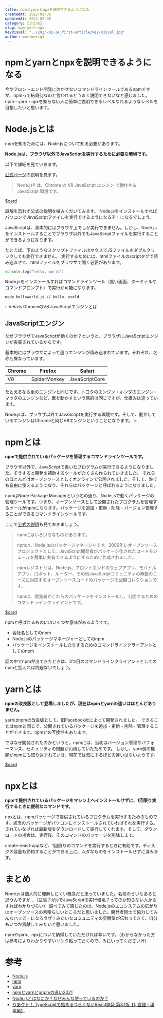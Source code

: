 ```yaml
---
title: npmとyarnとnpxを説明できるようになる
createdAt: 2022-02-06
updatedAt: 2022-02-06
category: [think]
slug: npm-yarn-npx
keyVisual: "../2023-02-24_first-article/key-visual.jpg"
author: morimorig3
---
```


# npmとyarnとnpxを説明できるようになる

今やフロントエンド開発に欠かせないコマンドラインツールであるnpmですが、npmって結局何なのと言われるとうまく説明できないなと感じました。
npm・yarn・npxを知らない人に簡単に説明できるレベルなれるようなレベルを目指したいと思います。

# Node.jsとは

npmを知るためには、Node.jsについて知る必要があります。

**Node.jsは、ブラウザ以外でJavaScriptを実行するために必要な環境です。**

以下で詳細を見ていきます。

[公式ページ](https://nodejs.org/ja/)の説明を見ます。

> Node.js® は、Chrome の V8 JavaScript エンジン で動作する JavaScript 環境です。

[$card](https://nodejs.org/ja/)

誤解を恐れず公式の説明を噛みくだいてみます。
Node.jsをインストールすればパソコンでJavaScriptファイルを実行できるようになるぞ！になるでしょう。

JavaScriptは、基本的にはブラウザ上でしか実行できません。しかし、Node.jsをインストールすることでブラウザ以外でもJavaScriptファイルを実行することができるようになります。

たとえば、下のようなスクリプトファイルはマウスでJSファイルをダブルクリックしても実行できません。
実行するためには、htmlファイルのscriptタグで読み込ませて、htmlファイルをブラウザで開く必要があります。

```js:helloworld.js
console.log('hello, world')
```

Node.jsをインストールすればコマンドラインツール（黒い画面、ターミナルやコマンドプロンプト）で実行が可能になります。

```
node helloworld.js // hello, world
```

:::details ChromeのV8 JavaScriptエンジンとは
## JavaScriptエンジン

なぜブラウザでJavaScriptが動くのか？というと、ブラウザにJavaScriptエンジンが実装されているからです。

基本的にはブラウザによって違うエンジンが積み込まれています。それぞれ、名称も異なっています。

| Chrome | Firefox | Safari |
| ---- | ---- | ---- |
| V8 | SpiderMonkey | JavaScriptCore |

たとえるなら車のエンジンと同じです。トヨタのエンジン・ホンダのエンジン・マツダのエンジンなど、車を動かすという目的は同じですが、仕組みは違っています。

Node.jsは、ブラウザ以外でJavaScriptを実行する環境です。そして、動かしているエンジンはChromeと同じV8エンジンということになります。
:::

# npmとは

**npmで提供されているパッケージを管理するコマンドラインツールです。**

ブラウザ以外で、JavaScriptで書いたプログラムが実行できるようになりました。そうすると開発を補助するツールがたくさん作られていきました。
それらのほとんどはオープンソースとしてオンラインで公開されました。そして、誰でも自由に使えるようになり、それらはパッケージと呼ばれるようになりました。

npmはNode Package Managerという名の通り、Node.jsで動くパッケージの管理ツールです。つまり、オープンソースとして公開されたプログラムを管理するツールがnpmになります。パッケージを追加・更新・削除・バージョン管理することができるコマンドラインツールです。

ここで[公式の説明](https://www.npmjs.com/about)も見ておきましょう。

> npmにはいろいろなものがあります。
>
> npmは、Node.jsのパッケージマネージャです。2009年にオープンソースプロジェクトとして、JavaScript開発者がパッケージ化されたコードモジュールを簡単に共有できるようにするために作成されました。
> 
> npmレジストリは、Node.js、フロントエンドのウェブアプリ、モバイルアプリ、ロボット、ルーター、その他JavaScriptコミュニティの無数のニーズに対応するオープンソースコードのパッケージの公開コレクションです。
> 
> npmは、開発者がこれらのパッケージをインストールし、公開するためのコマンドラインクライアントです。

[$card](https://www.npmjs.com/about)

npmと呼ばれるものにはいくつか意味があるようです。

- 会社名としてのnpm
- Node.jsのパッケージマネージャーとしてのnpm
- パッケージをインストールしたりするためのコマンドラインクライアントとしてのnpm

話の中でnpmが出てきたときは、3つ目のコマンドラインクライアントとしてのnpmと捉えれば問題ないでしょう。

# yarnとは

**npmの改良版として登場しましたが、現在はnpmとyarnの違いはほとんどありません。**

yarnはnpmの改良版として、旧Facebook社によって開発されました。
できることはnpmと同じで、公開されているパッケージを追加・更新・削除・管理することができます。npmとの互換性もあります。

ではなぜ開発されたのかというと。npmには、当初はバージョン管理やパフォーマンス、セキュリティの問題が山積していたためです。
しかし、yarn側の機能がnpmにも取り込まれていき、現在では気にするほどの違いはないようです。

[$card](https://yarnpkg.com/)

# npxとは

**npmで提供されているパッケージをマシン上へインストールせずに、1回限り実行するときに便利なコマンドです。**

npxとは、npmパッケージで提供されているプログラムを実行するためのものです。該当のパッケージがパソコンにインストールされていればそれを実行する。されていなければ最新版をダウンロードして実行してくれます。そして、ダウンロードの場合は、実行後、そのコマンドのパッケージを削除します。

create-react-appなど、1回限りのコマンドを実行するときに有効です。ディスクの容量も節約することができる上に、ムダなものをインストールせずに済みます。

# まとめ

Node.jsは個人的に理解しにくい概念だと思っていました。名前のせいもあると思うんですが…（拡張子がjsでJavaScriptの実行環境？ってのが知らない人からすればわかりづらい）
調べてみて感じたのは、Node.jsのエコシステムの広がりはオープンソースの素晴らしいところだと思いました。開発者同士で協力してみんなハッピーになろうぜ！みたいなコミュニティの雰囲気が伝わってきて、自分もいつか貢献してみたいと思いました。

npmやyarn、npxについて納得していただければ幸いです。（わからなかった方は参考によりわかりやすいリンク貼っておくので、みにいってください汗）

# 参考

- [Node.js](https://nodejs.org/ja/)
- [npm](https://www.npmjs.com/)
- [yarn](https://yarnpkg.com/)
- [npmとyarnとpnpmの違い2021](https://zenn.dev/hibikine/articles/27621a7f95e761)
- [Node.jsとはなにか？なぜみんな使っているのか？](https://qiita.com/non_cal/items/a8fee0b7ad96e67713eb)
- [りあクト！ TypeScriptで始めるつらくないReact開発 第3.1版【Ⅰ. 言語・環境編】](https://booth.pm/ja/items/2368045)